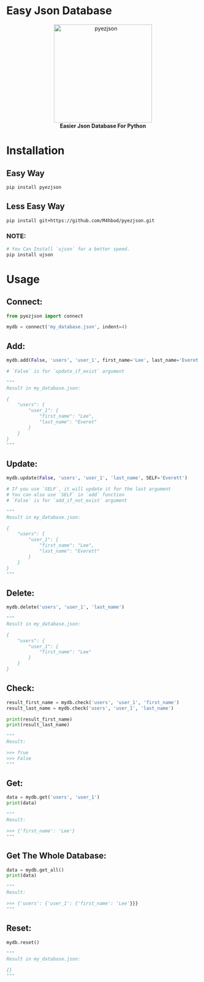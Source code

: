 # Easy Json Database
<p align="center">
    <a href="https://github.com/M4hbod/pyezjson">
        <img src="https://user-images.githubusercontent.com/74229780/172953702-e6df6dce-3b5c-45c3-91fb-8db90505027e.png" alt="pyezjson" width="256">
    </a>
    <br>
    <b>Easier Json Database For Python</b>
    <br>
</p>

# Installation
## Easy Way
```sh
pip install pyezjson
```
## Less Easy Way
```sh
pip install git+https://github.com/M4hbod/pyezjson.git
```
### NOTE:
```sh
# You Can Install `ujson` for a better speed.
pip install ujson
```

# Usage

## Connect:
```python
from pyezjson import connect

mydb = connect('my_database.json', indent=4)
```
## Add:
```python
mydb.add(False, 'users', 'user_1', first_name='Lee', last_name='Everet')

# `False` is for `update_if_exist` argument

"""
Result in my_database.json:

{
    "users": {
        "user_1": {
            "first_name": "Lee",
            "last_name": "Everet"
        }
    }
}
"""
```
## Update:
```python
mydb.update(False, 'users', 'user_1', 'last_name', SELF='Everett')

# If you use `SELF`, it will update it for the last argument
# You can also use `SELF` in `add` function 
# `False` is for `add_if_not_exist` argument

"""
Result in my_database.json:

{
    "users": {
        "user_1": {
            "first_name": "Lee",
            "last_name": "Everett"
        }
    }
}
"""
```
## Delete:
```python
mydb.delete('users', 'user_1', 'last_name')

"""
Result in my_database.json:

{
    "users": {
        "user_1": {
            "first_name": "Lee"
        }
    }
}
```
## Check:
```python
result_first_name = mydb.check('users', 'user_1', 'first_name')
result_last_name = mydb.check('users', 'user_1', 'last_name')

print(result_first_name)
print(result_last_name)

"""
Result:

>>> True
>>> False
"""
```
## Get:
```python
data = mydb.get('users', 'user_1')
print(data)

"""
Result:

>>> {'first_name': 'Lee'}
"""
```
## Get The Whole Database:
```python
data = mydb.get_all()
print(data)

"""
Result:

>>> {'users': {'user_1': {'first_name': 'Lee'}}}
"""
```
## Reset:
```python
mydb.reset()

"""
Result in my_database.json:

{}
"""
```
